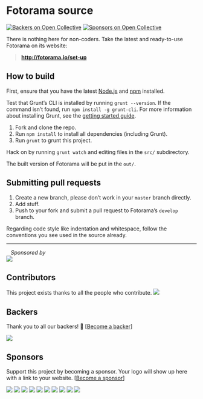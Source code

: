 # Fotorama source
[![Backers on Open Collective](https://opencollective.com/Fotorama/backers/badge.svg)](#backers)
 [![Sponsors on Open Collective](https://opencollective.com/Fotorama/sponsors/badge.svg)](#sponsors) 

There is nothing here for non-coders. Take the latest and ready-to-use Fotorama on its website:<br>
> **http://fotorama.io/set-up**

## How to build
First, ensure that you have the latest [Node.js](http://nodejs.org/) and [npm](http://npmjs.org/) installed.

Test that Grunt’s CLI is installed by running `grunt --version`.  If the command isn’t found, run `npm install -g grunt-cli`.  For more information about installing Grunt, see the [getting started guide](http://gruntjs.com/getting-started).

1. Fork and clone the repo.
2. Run `npm install` to install all dependencies (including Grunt).
3. Run `grunt` to grunt this project.

Hack on by running `grunt watch` and editing files in the `src/` subdirectory.

The built version of Fotorama will be put in the `out/`.

## Submitting pull requests
1. Create a new branch, please don’t work in your `master` branch directly.
2. Add stuff.
3. Push to your fork and submit a pull request to Fotorama’s `develop` branch.

Regarding code style like indentation and whitespace, follow the conventions you see used in the source already.

<hr>

   _Sponsored by_<br>
<a href="https://uploadcare.com/?utm_source=github&utm_campaign=fotorama"><img src="https://ucarecdn.com/74c4d283-f7cf-45d7-924c-fc77345585af/uc-logo-horizontal.svg"></a>

## Contributors

This project exists thanks to all the people who contribute. 
<a href="https://github.com/artpolikarpov/Fotorama/graphs/contributors"><img src="https://opencollective.com/Fotorama/contributors.svg?width=890&button=false" /></a>


## Backers

Thank you to all our backers! 🙏 [[Become a backer](https://opencollective.com/Fotorama#backer)]

<a href="https://opencollective.com/Fotorama#backers" target="_blank"><img src="https://opencollective.com/Fotorama/backers.svg?width=890"></a>


## Sponsors

Support this project by becoming a sponsor. Your logo will show up here with a link to your website. [[Become a sponsor](https://opencollective.com/Fotorama#sponsor)]

<a href="https://opencollective.com/Fotorama/sponsor/0/website" target="_blank"><img src="https://opencollective.com/Fotorama/sponsor/0/avatar.svg"></a>
<a href="https://opencollective.com/Fotorama/sponsor/1/website" target="_blank"><img src="https://opencollective.com/Fotorama/sponsor/1/avatar.svg"></a>
<a href="https://opencollective.com/Fotorama/sponsor/2/website" target="_blank"><img src="https://opencollective.com/Fotorama/sponsor/2/avatar.svg"></a>
<a href="https://opencollective.com/Fotorama/sponsor/3/website" target="_blank"><img src="https://opencollective.com/Fotorama/sponsor/3/avatar.svg"></a>
<a href="https://opencollective.com/Fotorama/sponsor/4/website" target="_blank"><img src="https://opencollective.com/Fotorama/sponsor/4/avatar.svg"></a>
<a href="https://opencollective.com/Fotorama/sponsor/5/website" target="_blank"><img src="https://opencollective.com/Fotorama/sponsor/5/avatar.svg"></a>
<a href="https://opencollective.com/Fotorama/sponsor/6/website" target="_blank"><img src="https://opencollective.com/Fotorama/sponsor/6/avatar.svg"></a>
<a href="https://opencollective.com/Fotorama/sponsor/7/website" target="_blank"><img src="https://opencollective.com/Fotorama/sponsor/7/avatar.svg"></a>
<a href="https://opencollective.com/Fotorama/sponsor/8/website" target="_blank"><img src="https://opencollective.com/Fotorama/sponsor/8/avatar.svg"></a>
<a href="https://opencollective.com/Fotorama/sponsor/9/website" target="_blank"><img src="https://opencollective.com/Fotorama/sponsor/9/avatar.svg"></a>


